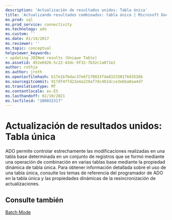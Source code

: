```yaml
---
description: 'Actualización de resultados unidos: Tabla única'
title: 'Actualizando resultados combinados: tabla única | Microsoft Docs'
ms.prod: sql
ms.prod_service: connectivity
ms.technology: ado
ms.custom: ''
ms.date: 01/19/2017
ms.reviewer: ''
ms.topic: conceptual
helpviewer_keywords:
- updating JOINed results (Unique Table)
ms.assetid: d52e6926-5c22-43dc-9f32-7b32c1a071e2
author: rothja
ms.author: jroth
ms.openlocfilehash: b17e1b7bdac37e6f170833fda83233017643526b
ms.sourcegitcommit: 917df4ffd22e4a229af7dc481dcce3ebba0aa4d7
ms.translationtype: MT
ms.contentlocale: es-ES
ms.lasthandoff: 02/10/2021
ms.locfileid: "100032317"
---
```

# <a name="updating-joined-results-unique-table"></a>Actualización de resultados unidos: Tabla única
ADO permite controlar estrechamente las modificaciones realizadas en una tabla base determinada en un conjunto de registros que se formó mediante una operación de combinación en varias tablas base mediante la propiedad dinámica de tabla única. Para obtener información detallada sobre el uso de una tabla única, consulte los temas de referencia del programador de ADO en la tabla única y las propiedades dinámicas de la resincronización de actualizaciones.  
  
## <a name="see-also"></a>Consulte también  
 [Batch Mode](../../../ado/guide/data/batch-mode.md)
